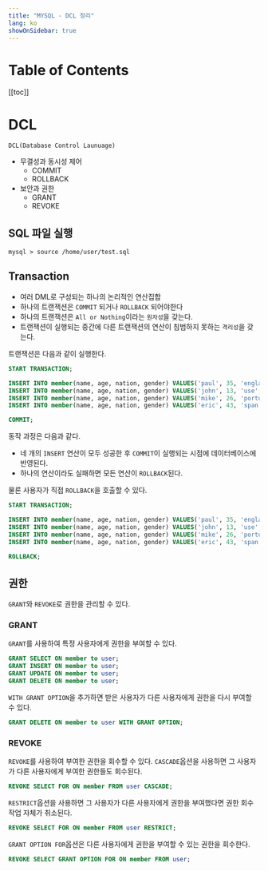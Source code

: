 ```yaml
---
title: "MYSQL - DCL 정리"
lang: ko
showOnSidebar: true
---
```

# Table of Contents
[[toc]]

# DCL
`DCL(Database Control Launuage)`
- 무결성과 동시성 제어
    - COMMIT
    - ROLLBACK
- 보안과 권한
    - GRANT
    - REVOKE

## SQL 파일 실행
``` shellsession
mysql > source /home/user/test.sql
```


## Transaction
- 여러 DML로 구성되는 하나의 논리적인 연산집합
- 하나의 트랜잭션은 `COMMIT` 되거나 `ROLLBACK` 되어야한다
- 하나의 트랜잭션은 `All or Nothing`이라는 `원자성`을 갖는다.
- 트랜잭션이 실행되는 중간에 다른 트랜잭션의 연산이 침범하지 못하는 `격리성`을 갖는다.

트랜잭션은 다음과 같이 실행한다.
``` sql
START TRANSACTION;

INSERT INTO member(name, age, nation, gender) VALUES('paul', 35, 'england', 'man');
INSERT INTO member(name, age, nation, gender) VALUES('john', 13, 'use', 'man');
INSERT INTO member(name, age, nation, gender) VALUES('mike', 26, 'portugal', 'man');
INSERT INTO member(name, age, nation, gender) VALUES('eric', 43, 'span', 'man');

COMMIT;
```
동작 과정은 다음과 같다.
- 네 개의 `INSERT` 연산이 모두 성공한 후 `COMMIT`이 실행되는 시점에 데이터베이스에 반영된다.
- 하나의 연산이라도 실패하면 모든 연산이 `ROLLBACK`된다.

물론 사용자가 직접 `ROLLBACK`을 호출할 수 있다.
``` sql
START TRANSACTION;

INSERT INTO member(name, age, nation, gender) VALUES('paul', 35, 'england', 'man');
INSERT INTO member(name, age, nation, gender) VALUES('john', 13, 'use', 'man');
INSERT INTO member(name, age, nation, gender) VALUES('mike', 26, 'portugal', 'man');
INSERT INTO member(name, age, nation, gender) VALUES('eric', 43, 'span', 'man');

ROLLBACK;
```



## 권한
`GRANT`와 `REVOKE`로 권한을 관리할 수 있다.

### GRANT
`GRANT`를 사용하여 특정 사용자에게 권한을 부여할 수 있다.
``` sql
GRANT SELECT ON member to user;
GRANT INSERT ON member to user;
GRANT UPDATE ON member to user;
GRANT DELETE ON member to user;
```
`WITH GRANT OPTION`을 추가하면 받은 사용자가 다른 사용자에게 권한을 다시 부여할 수 있다.
``` sql
GRANT DELETE ON member to user WITH GRANT OPTION;
```

### REVOKE
`REVOKE`를 사용하여 부여한 권한을 회수할 수 있다. `CASCADE`옵션을 사용하면 그 사용자가 다른 사용자에게 부여한 권한들도 회수된다.
``` sql
REVOKE SELECT FOR ON member FROM user CASCADE;
```
`RESTRICT`옵션을 사용하면 그 사용자가 다른 사용자에게 권한을 부여했다면 권한 회수 작업 자체가 취소된다.
``` sql
REVOKE SELECT FOR ON member FROM user RESTRICT;
```
`GRANT OPTION FOR`옵션은 다른 사용자에게 권한을 부여할 수 있는 권한을 회수한다.
``` sql
REVOKE SELECT GRANT OPTION FOR ON member FROM user;
```
